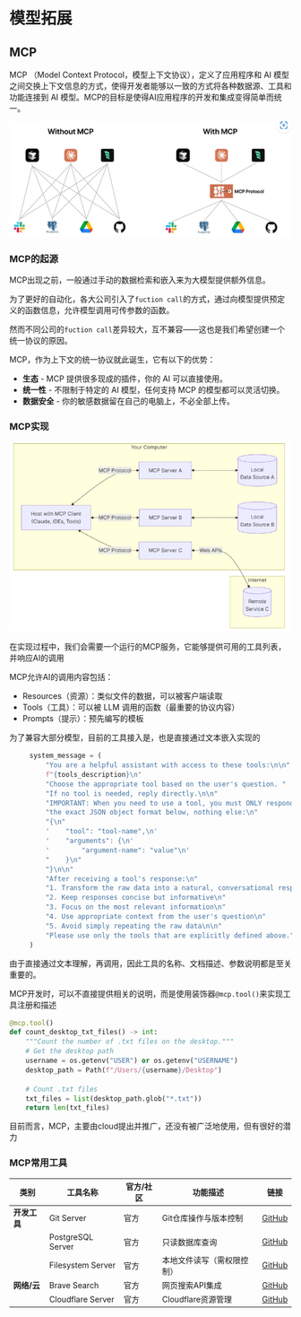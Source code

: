 # 模型拓展

## MCP

MCP （Model Context Protocol，模型上下文协议），定义了应用程序和 AI 模型之间交换上下文信息的方式，使得开发者能够以一致的方式将各种数据源、工具和功能连接到 AI 模型。MCP的目标是使得AI应用程序的开发和集成变得简单而统一。

<img src="post_content/模型拓展/image-20250428085749545.png" alt="image-20250428085749545" style="zoom:67%;" />

### MCP的起源

MCP出现之前，一般通过手动的数据检索和嵌入来为大模型提供额外信息。

为了更好的自动化，各大公司引入了`fuction call`的方式，通过向模型提供预定义的函数信息，允许模型调用可传参数的函数。

然而不同公司的`fuction call`差异较大，互不兼容——这也是我们希望创建一个统一协议的原因。

MCP，作为上下文的统一协议就此诞生，它有以下的优势：

- **生态** - MCP 提供很多现成的插件，你的 AI 可以直接使用。
- **统一性** - 不限制于特定的 AI 模型，任何支持 MCP 的模型都可以灵活切换。
- **数据安全** - 你的敏感数据留在自己的电脑上，不必全部上传。

### MCP实现



<img src="post_content/模型拓展/image-20250428090620389.png" alt="image-20250428090620389" style="zoom:67%;" />

在实现过程中，我们会需要一个运行的MCP服务，它能够提供可用的工具列表，并响应AI的调用

MCP允许AI的调用内容包括：

- Resources（资源）：类似文件的数据，可以被客户端读取
- Tools（工具）：可以被 LLM 调用的函数（最重要的协议内容）
- Prompts（提示）：预先编写的模板

为了兼容大部分模型，目前的工具接入是，也是直接通过文本嵌入实现的

```python
     system_message = (
         "You are a helpful assistant with access to these tools:\n\n"
         f"{tools_description}\n"
         "Choose the appropriate tool based on the user's question. "
         "If no tool is needed, reply directly.\n\n"
         "IMPORTANT: When you need to use a tool, you must ONLY respond with "
         "the exact JSON object format below, nothing else:\n"
         "{\n"
         '    "tool": "tool-name",\n'
         '    "arguments": {\n'
         '        "argument-name": "value"\n'
         "    }\n"
         "}\n\n"
         "After receiving a tool's response:\n"
         "1. Transform the raw data into a natural, conversational response\n"
         "2. Keep responses concise but informative\n"
         "3. Focus on the most relevant information\n"
         "4. Use appropriate context from the user's question\n"
         "5. Avoid simply repeating the raw data\n\n"
         "Please use only the tools that are explicitly defined above."
     )
```

由于直接通过文本理解，再调用，因此工具的名称、文档描述、参数说明都是至关重要的。

MCP开发时，可以不直接提供相关的说明，而是使用装饰器`@mcp.tool()`来实现工具注册和描述

```python
@mcp.tool()
def count_desktop_txt_files() -> int:
    """Count the number of .txt files on the desktop."""
    # Get the desktop path
    username = os.getenv("USER") or os.getenv("USERNAME")
    desktop_path = Path(f"/Users/{username}/Desktop")

    # Count .txt files
    txt_files = list(desktop_path.glob("*.txt"))
    return len(txt_files)
```

目前而言，MCP，主要由cloud提出并推广，还没有被广泛地使用，但有很好的潜力

### MCP常用工具

| 类别         | 工具名称          | 官方/社区 | 功能描述                   | 链接                                                         |
| ------------ | ----------------- | --------- | -------------------------- | ------------------------------------------------------------ |
| **开发工具** | Git Server        | 官方      | Git仓库操作与版本控制      | [GitHub](https://github.com/modelcontextprotocol/servers/tree/main/src/git) |
|              | PostgreSQL Server | 官方      | 只读数据库查询             | [GitHub](https://github.com/modelcontextprotocol/servers/tree/main/src/postgres) |
|              | Filesystem Server | 官方      | 本地文件读写（需权限控制） | [GitHub](https://github.com/modelcontextprotocol/servers/tree/main/src/filesystem) |
| **网络/云**  | Brave Search      | 官方      | 网页搜索API集成            | [GitHub](https://github.com/modelcontextprotocol/servers/tree/main/src/brave-search) |
|              | Cloudflare Server | 官方      | Cloudflare资源管理         | [GitHub](https://github.com/cloudflare/mcp-server-cloudflare) |
